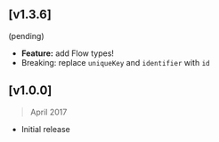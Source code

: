 ## [v1.3.6]
(pending)
- **Feature:** add Flow types!
- Breaking: replace `uniqueKey` and `identifier` with `id`


## [v1.0.0]
> April 2017

- Initial release
